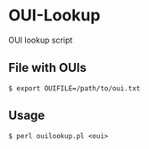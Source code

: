 # OUI-Lookup
OUI lookup script

## File with OUIs

```
$ export OUIFILE=/path/to/oui.txt
```

## Usage

```
$ perl ouilookup.pl <oui>
```
